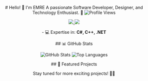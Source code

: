 <p align="center">
  # Hello! 👋 I'm EMRE  
  A passionate Software Developer, Designer, and Technology Enthusiast. 🚀  
  <img src="https://komarev.com/ghpvc/?username=Emreceliik" alt="Profile Views" />
</p>  

<p align="center">
  <a href="https://www.linkedin.com/in/Emreceliik">
    <img src="https://img.shields.io/badge/LinkedIn-blue?style=flat&logo=linkedin" />
  </a>  
  <a href="https://emreceliik.itch.io">
    <img src="https://img.shields.io/badge/My_Portfolio-gray?style=flat&logo=google-chrome" />
  </a>  
</p>


<p align="center">
  - 💻 Expertise in: <strong>C#, C++, .NET</strong>
</p>


<p align="center">


  <p align="center">
      ## 📊 GitHub Stats  
    </p>
    
  <p align="center">
      <img src="https://github-readme-stats.vercel.app/api?username=Emreceliik&show_icons=true&theme=radical" alt="GitHub Stats" />
      <img src="https://github-readme-stats.vercel.app/api/top-langs/?username=Emreceliik&layout=compact&theme=radical" alt="Top Languages" />
    </p>

<p align="center">
 ## 🌟 Featured Projects
</p>



<p align="center">
  Stay tuned for more exciting projects! 🌟✨  
</p>
